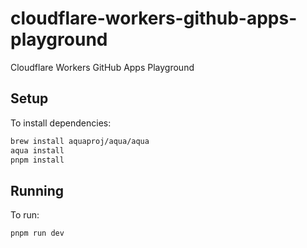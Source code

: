 # cloudflare-workers-github-apps-playground

Cloudflare Workers GitHub Apps Playground

## Setup

To install dependencies:

```bash
brew install aquaproj/aqua/aqua
aqua install
pnpm install
```

## Running

To run:

```bash
pnpm run dev
```
